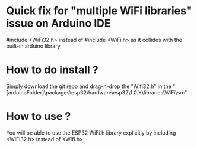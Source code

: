 # Quick fix for "multiple WiFi libraries" issue on Arduino IDE
#include &lt;WiFi32.h> instead of #include &lt;WiFi.h> as it collides with the built-in arduino library

# How to do install ?
Simply download the git repo and drag-n-drop the "Wifi32.h" in the "\[arduinoFolder]\packages\esp32\hardware\esp32\1.0.X\libraries\WiFi\src\"

# How to use ?
You will be able to use the ESP32 WiFi.h library explicitly by including <WiFi32.h> instead of <Wifi.h>
